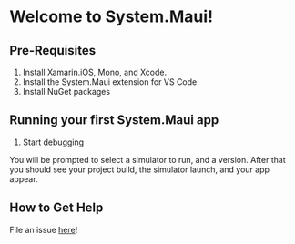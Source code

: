 # Welcome to System.Maui!

## Pre-Requisites

1. Install Xamarin.iOS, Mono, and Xcode.
2. Install the System.Maui extension for VS Code
3. Install NuGet packages

## Running your first System.Maui app

1. Start debugging

You will be prompted to select a simulator to run, and a version. After that you should see your project build, the simulator launch, and your app appear.

## How to Get Help

File an issue [here](https://github.com/Clancey/System.Maui)!